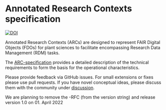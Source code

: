 # Annotated Research Contexts specification

[![DOI](https://zenodo.org/badge/380251011.svg)](https://zenodo.org/badge/latestdoi/380251011)

Annotated Research Contexts (ARCs) are designed to represent FAIR Digital Objects (FDOs) for plant sciences to facilitate encompassing Research Data Management (RDM) tasks.

The [ARC-specification](https://github.com/nfdi4plants/ARC-specfication/blob/main/ARC%20specification.md) provides a detailed description of the technical requirements to form the basis for the operational characteristics.

Please provide feedback via GitHub issues. For small extensions or fixes please use pull requests.
If you have novel conceptual ideas, please discuss them with the community under [discussion](https://github.com/nfdi4plants/ARC-specfication/discussions).

We are planning to remove the -RFC (from the version string) and release version 1.0 on 01. April 2022
